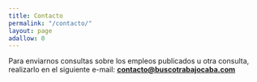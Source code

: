 ```yaml
---
title: Contacto
permalink: "/contacto/"
layout: page
adallow: 0
---
```

Para enviarnos consultas sobre los empleos publicados u otra consulta, realizarlo en el siguiente e-mail: **contacto@buscotrabajocaba.com** 



